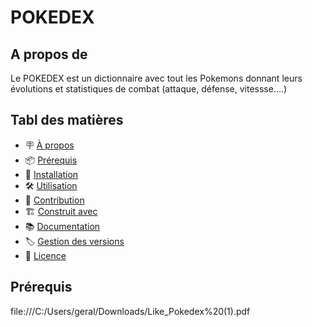 # POKEDEX
## A propos de

Le POKEDEX est un dictionnaire avec tout les Pokemons donnant leurs évolutions et statistiques de combat (attaque, défense, vitessse....)

## Tabl des matières

- 🪧 [À propos](#à-propos)
- 📦 [Prérequis](#prérequis)
- 🚀 [Installation](#installation)
- 🛠️ [Utilisation](#utilisation)
- 🤝 [Contribution](#contribution)
- 🏗️ [Construit avec](#construit-avec)
- 📚 [Documentation](#documentation)
- 🏷️ [Gestion des versions](#gestion-des-versions)
- 📝 [Licence](#licence)

## Prérequis
file:///C:/Users/geral/Downloads/Like_Pokedex%20(1).pdf


